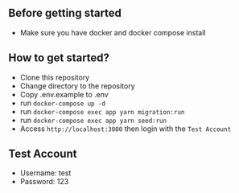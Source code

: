 ## Before getting started
- Make sure you have docker and docker compose install
## How to get started?
- Clone this repository
- Change directory to the repository
- Copy .env.example to .env
- run `docker-compose up -d`
- run `docker-compose exec app yarn migration:run`
- run `docker-compose exec app yarn seed:run`
- Access `http://localhost:3000` then login with the `Test Account`

## Test Account
- Username: test
- Password: 123